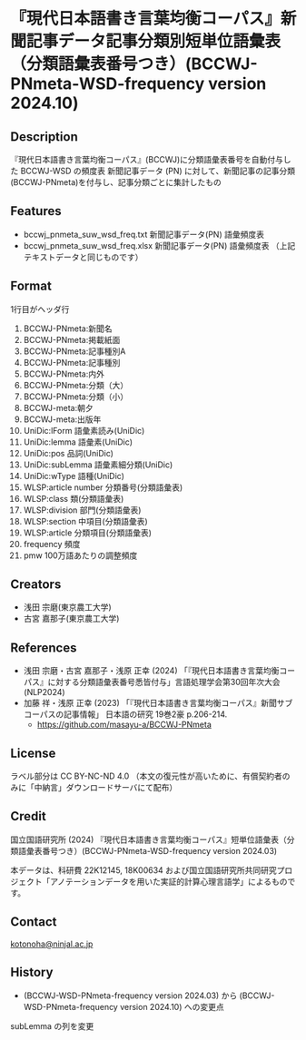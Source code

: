 # 『現代日本語書き言葉均衡コーパス』新聞記事データ記事分類別短単位語彙表（分類語彙表番号つき）(BCCWJ-PNmeta-WSD-frequency version 2024.10)

## Description

『現代日本語書き言葉均衡コーパス』(BCCWJ)に分類語彙表番号を自動付与した BCCWJ-WSD の頻度表
新聞記事データ (PN) に対して、新聞記事の記事分類(BCCWJ-PNmeta)を付与し、記事分類ごとに集計したもの

## Features

- bccwj_pnmeta_suw_wsd_freq.txt 新聞記事データ(PN) 語彙頻度表
- bccwj_pnmeta_suw_wsd_freq.xlsx 新聞記事データ(PN) 語彙頻度表 （上記テキストデータと同じものです）


## Format

1行目がヘッダ行

1. BCCWJ-PNmeta:新聞名
2. BCCWJ-PNmeta:掲載紙面
3. BCCWJ-PNmeta:記事種別A
4. BCCWJ-PNmeta:記事種別
5. BCCWJ-PNmeta:内外
6. BCCWJ-PNmeta:分類（大）
7. BCCWJ-PNmeta:分類（小）
8. BCCWJ-meta:朝夕
9. BCCWJ-meta:出版年
10. UniDic:lForm 語彙素読み(UniDic)
11. UniDic:lemma 語彙素(UniDic)
12. UniDic:pos 品詞(UniDic)
13. UniDic:subLemma 語彙素細分類(UniDic)
14. UniDic:wType 語種(UniDic)
15. WLSP:article number 分類番号(分類語彙表)
16. WLSP:class 類(分類語彙表)
17. WLSP:division 部門(分類語彙表)
18. WLSP:section 中項目(分類語彙表)
19. WLSP:article 分類項目(分類語彙表)
20. frequency 頻度
21. pmw 100万語あたりの調整頻度

## Creators

- 浅田 宗磨(東京農工大学)
- 古宮 嘉那子(東京農工大学)

## References

- 浅田 宗磨・古宮 嘉那子・浅原 正幸 (2024) 「『現代日本語書き言葉均衡コーパス』に対する分類語彙表番号悉皆付与」言語処理学会第30回年次大会(NLP2024)
- 加藤 祥・浅原 正幸 (2023) 「『現代日本語書き言葉均衡コーパス』新聞サブコーパスの記事情報」 日本語の研究 19巻2豪 p.206-214.
  - https://github.com/masayu-a/BCCWJ-PNmeta

## License

ラベル部分は CC BY-NC-ND 4.0 
（本文の復元性が高いために、有償契約者のみに「中納言」ダウンロードサーバにて配布）

## Credit

国立国語研究所 (2024) 『現代日本語書き言葉均衡コーパス』短単位語彙表（分類語彙表番号つき）(BCCWJ-PNmeta-WSD-frequency version 2024.03)

本データは、科研費 22K12145, 18K00634 および国立国語研究所共同研究プロジェクト「アノテーションデータを用いた実証的計算心理言語学」によるものです。

## Contact

kotonoha@ninjal.ac.jp

## History

- (BCCWJ-WSD-PNmeta-frequency version 2024.03) から (BCCWJ-WSD-PNmeta-frequency version 2024.10) への変更点

subLemma の列を変更
